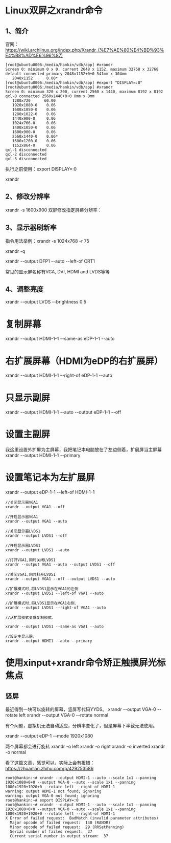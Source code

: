 # Linux双屏之xrandr命令

## 1、简介
官网：https://wiki.archlinux.org/index.php/Xrandr_(%E7%AE%80%E4%BD%93%E4%B8%AD%E6%96%87)

```
[root@ubuntu0006:/media/hankin/vdb/app] #xrandr
Screen 0: minimum 0 x 0, current 2048 x 1152, maximum 32768 x 32768
default connected primary 2048x1152+0+0 541mm x 304mm
   2048x1152      0.00*
[root@ubuntu0006:/media/hankin/vdb/app] #export "DISPLAY=:0"
[root@ubuntu0006:/media/hankin/vdb/app] #xrandr
Screen 0: minimum 320 x 200, current 2560 x 1440, maximum 8192 x 8192
qxl-0 connected 2560x1440+0+0 0mm x 0mm
   1280x720      60.00
   1920x1080-0    0.06
   1680x1050-0    0.06
   1280x1022-0    0.06
   1440x900-0     0.06
   1024x766-0     0.06
   1400x1050-0    0.06
   1600x900-0     0.06
   2560x1440-0    0.06*
   1600x1200-0    0.06
   1152x864-0     0.06
qxl-1 disconnected
qxl-2 disconnected
qxl-3 disconnected
```

执行之前使用：export DISPLAY=:0

xrandr

## 2、修改分辨率
xrandr -s 1600x900
双屏修改指定屏幕分辨率：

## 3、显示器刷新率
指令用法举例：xrandr -s 1024x768 -r 75

xrandr -q


xrandr --output DFP1 --auto --left-of CRT1

常见的显示屏名称有VGA, DVI, HDMI and LVDS等等


## 4、调整亮度
xrandr --output LVDS --brightness 0.5


# 复制屏幕
xrandr --output HDMI-1-1 --same-as eDP-1-1 --auto

# 右扩展屏幕（HDMI为eDP的右扩展屏）
xrandr --output HDMI-1-1 --right-of eDP-1-1 --auto 

# 只显示副屏
xrandr --output HDMI-1-1 --auto --output eDP-1-1 --off 

# 设置主副屏
我这里设置外扩屏为主屏幕，我把笔记本电脑放在了左边侧着，扩展屏当主屏幕
xrandr --output HDMI-1-1 --primary

# 设置笔记本为左扩展屏
xrandr --output eDP-1-1 --left-of HDMI-1-1

```
//关闭显示器VGA1
xrandr --output VGA1 --off

//开启显示器VGA1
xrandr --output VGA1 --auto

//关闭显示器LVDS1
xrandr --output LVDS1 --off

//开启显示器LVDS1
xrandr --output LVDS1 --auto

//打开VGA1,同时关闭LVDS1
xrandr --output VGA1 --auto --output LVDS1 --off

//关闭VGA1,同时打开LVDS1
xrandr --output VGA1 --off --output LVDS1 --auto

//扩展模式时,将LVDS1显示在VGA1的左侧
xrandr --output LVDS1 --left-of VGA1 --auto

//扩展模式时,将LVDS1显示在VGA1右侧.
xrandr --output LVDS1 --right-of VGA1 --auto

//从扩展模式变成复制模式.

xrandr --output LVDS1 --same-as VGA1 --auto

//设定主显示器.
xrandr --output HDMI1 --auto --primary
```

# 使用xinput+xrandr命令矫正触摸屏光标焦点

## 竖屏
最近得到一块可以旋转的屏幕，竖屏写代码YYDS。
xrandr --output VGA-0 --rotate left
xrandr --output VGA-0 --rotate normal

有个问题，虚拟机无法自动适应，分辨率变化了，但是屏幕下半截无法使用。

xrandr --output eDP-1 --mode 1920x1080

两个屏幕都会进行旋转
xrandr -o left
xrandr -o right
xrandr -o inverted
xrandr -o normal

看了这篇文章，感觉可以，实际上会有报错：https://zhuanlan.zhihu.com/p/429253586
```
root@hankin:~# xrandr --output HDMI-1 --auto --scale 1x1 --panning 1920x1080+0+0 --output VGA-0 --auto --scale 1x1 --panning 1080x1920+1920+0 --rotate left --right-of HDMI-1
warning: output HDMI-1 not found; ignoring
warning: output VGA-0 not found; ignoring
root@hankin:~# export DISPLAY=:0
root@hankin:~# xrandr --output HDMI-1 --auto --scale 1x1 --panning 1920x1080+0+0 --output VGA-0 --auto --scale 1x1 --panning 1080x1920+1920+0 --rotate left --right-of HDMI-1
X Error of failed request:  BadMatch (invalid parameter attributes)
  Major opcode of failed request:  140 (RANDR)
  Minor opcode of failed request:  29 (RRSetPanning)
  Serial number of failed request:  37
  Current serial number in output stream:  37
```

